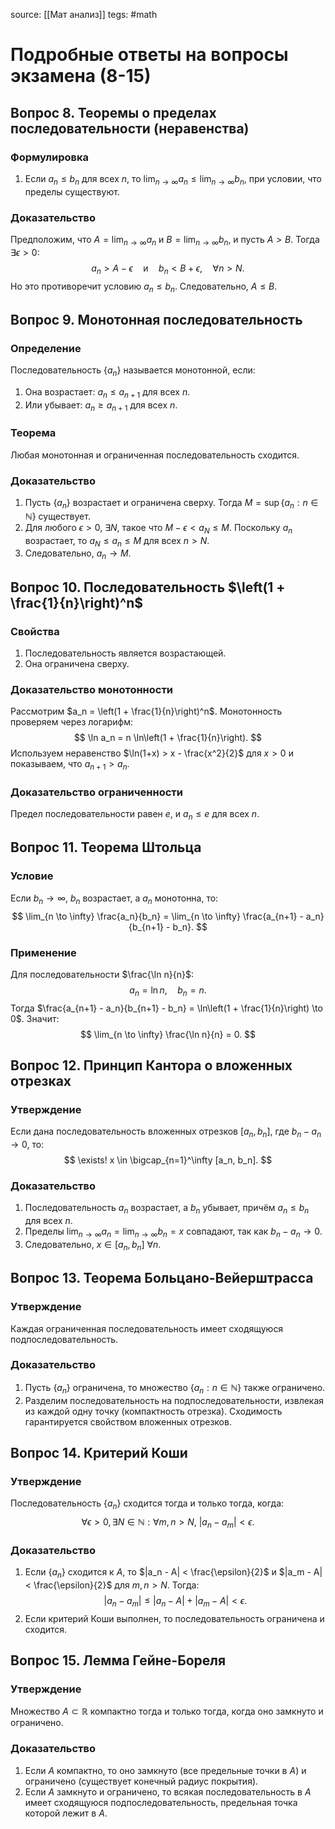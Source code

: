 source: [[Мат анализ]]
tegs: #math 
# Подробные ответы на вопросы экзамена (8-15)

## Вопрос 8. Теоремы о пределах последовательности (неравенства)
### Формулировка
1. Если $a_n \leq b_n$ для всех $n$, то $\lim_{n \to \infty} a_n \leq \lim_{n \to \infty} b_n$, при условии, что пределы существуют.

### Доказательство
Предположим, что $A = \lim_{n \to \infty} a_n$ и $B = \lim_{n \to \infty} b_n$, и пусть $A > B$. Тогда $\exists \epsilon > 0$:
$$
a_n > A - \epsilon \quad \text{и} \quad b_n < B + \epsilon, \quad \forall n > N.
$$
Но это противоречит условию $a_n \leq b_n$. Следовательно, $A \leq B$.

## Вопрос 9. Монотонная последовательность
### Определение
Последовательность $\{a_n\}$ называется монотонной, если:
1. Она возрастает: $a_n \leq a_{n+1}$ для всех $n$.
2. Или убывает: $a_n \geq a_{n+1}$ для всех $n$.

### Теорема
Любая монотонная и ограниченная последовательность сходится.

### Доказательство
1. Пусть $\{a_n\}$ возрастает и ограничена сверху. Тогда $M = \sup \{a_n : n \in \mathbb{N}\}$ существует.
2. Для любого $\epsilon > 0$, $\exists N$, такое что $M - \epsilon < a_N \leq M$. Поскольку $a_n$ возрастает, то $a_N \leq a_n \leq M$ для всех $n > N$.
3. Следовательно, $a_n \to M$.

## Вопрос 10. Последовательность $\left(1 + \frac{1}{n}\right)^n$
### Свойства
1. Последовательность является возрастающей.
2. Она ограничена сверху.

### Доказательство монотонности
Рассмотрим $a_n = \left(1 + \frac{1}{n}\right)^n$. Монотонность проверяем через логарифм:
$$
\ln a_n = n \ln\left(1 + \frac{1}{n}\right).
$$
Используем неравенство $\ln(1+x) > x - \frac{x^2}{2}$ для $x > 0$ и показываем, что $a_{n+1} > a_n$.

### Доказательство ограниченности
Предел последовательности равен $e$, и $a_n \leq e$ для всех $n$.

## Вопрос 11. Теорема Штольца
### Условие
Если $b_n \to \infty$, $b_n$ возрастает, а $a_n$ монотонна, то:
$$
\lim_{n \to \infty} \frac{a_n}{b_n} = \lim_{n \to \infty} \frac{a_{n+1} - a_n}{b_{n+1} - b_n}.
$$

### Применение
Для последовательности $\frac{\ln n}{n}$:
$$
a_n = \ln n, \quad b_n = n.
$$
Тогда $\frac{a_{n+1} - a_n}{b_{n+1} - b_n} = \ln\left(1 + \frac{1}{n}\right) \to 0$. Значит:
$$
\lim_{n \to \infty} \frac{\ln n}{n} = 0.
$$

## Вопрос 12. Принцип Кантора о вложенных отрезках
### Утверждение
Если дана последовательность вложенных отрезков $[a_n, b_n]$, где $b_n - a_n \to 0$, то:
$$
\exists! x \in \bigcap_{n=1}^\infty [a_n, b_n].
$$

### Доказательство
1. Последовательность $a_n$ возрастает, а $b_n$ убывает, причём $a_n \leq b_n$ для всех $n$.
2. Пределы $\lim_{n \to \infty} a_n = \lim_{n \to \infty} b_n = x$ совпадают, так как $b_n - a_n \to 0$.
3. Следовательно, $x \in [a_n, b_n] \ \forall n$.

## Вопрос 13. Теорема Больцано-Вейерштрасса
### Утверждение
Каждая ограниченная последовательность имеет сходящуюся подпоследовательность.

### Доказательство
1. Пусть $\{a_n\}$ ограничена, то множество $\{a_n : n \in \mathbb{N}\}$ также ограничено.
2. Разделим последовательность на подпоследовательности, извлекая из каждой одну точку (компактность отрезка). Сходимость гарантируется свойством вложенных отрезков.

## Вопрос 14. Критерий Коши
### Утверждение
Последовательность $\{a_n\}$ сходится тогда и только тогда, когда:
$$
\forall \epsilon > 0, \exists N \in \mathbb{N}: \forall m, n > N, \ |a_n - a_m| < \epsilon.
$$

### Доказательство
1. Если $\{a_n\}$ сходится к $A$, то $|a_n - A| < \frac{\epsilon}{2}$ и $|a_m - A| < \frac{\epsilon}{2}$ для $m, n > N$. Тогда:
$$
|a_n - a_m| \leq |a_n - A| + |a_m - A| < \epsilon.
$$
2. Если критерий Коши выполнен, то последовательность ограничена и сходится.

## Вопрос 15. Лемма Гейне-Бореля
### Утверждение
Множество $A \subset \mathbb{R}$ компактно тогда и только тогда, когда оно замкнуто и ограничено.

### Доказательство
1. Если $A$ компактно, то оно замкнуто (все предельные точки в $A$) и ограничено (существует конечный радиус покрытия).
2. Если $A$ замкнуто и ограничено, то всякая последовательность в $A$ имеет сходящуюся подпоследовательность, предельная точка которой лежит в $A$.

